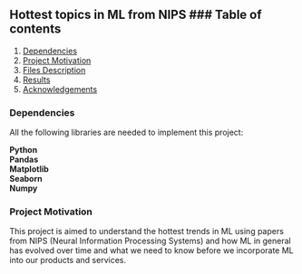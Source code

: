 ## Hottest topics in ML from NIPS ### Table of contents 

1. [Dependencies](#dependencies)
2. [Project Motivation](#motivation)
3. [Files Description](#description)
4. [Results](#results)
5. [Acknowledgements](#acknowledgements)


### Dependencies <a name = "dependencies"></a>

All the following libraries are needed to implement this project:

**Python**<br>
**Pandas**<br>
**Matplotlib**<br>
**Seaborn**<br>
**Numpy**<br>



### Project Motivation <a name = "motivation"></a>

This project is aimed to understand the hottest trends in ML using papers from NIPS (Neural Information Processing Systems) and how ML in general has evolved over time and what we need to know before we incorporate ML into our products and services.